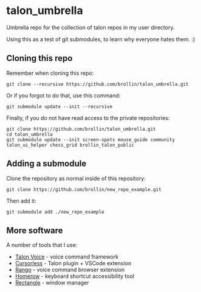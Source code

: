 # talon_umbrella

Umbrella repo for the collection of talon repos in my user directory.

Using this as a test of git submodules, to learn why everyone hates them. :)

## Cloning this repo

Remember when cloning this repo:

```
git clone --recursive https://github.com/brollin/talon_umbrella.git
```

Or if you forgot to do that, use this command:

```
git submodule update --init --recursive
```

Finally, if you do not have read access to the private repositories:

```
git clone https://github.com/brollin/talon_umbrella.git
cd talon_umbrella
git submodule update --init screen-spots mouse_guide community talon_ui_helper chess_grid brollin_talon_public
```

## Adding a submodule

Clone the repository as normal inside of this repository:

```
git clone https://github.com/brollin/new_repo_example.git
```

Then add it:

```
git submodule add ./new_repo_example
```

## More software

A number of tools that I use:

- [Talon Voice](https://talonvoice.com/) - voice command framework
- [Cursorless](https://www.cursorless.org/) - Talon plugin + VSCode extension
- [Rango](https://rango.click/#/) - voice command browser extension
- [Homerow](https://www.homerow.app/) - keyboard shortcut accessibility tool
- [Rectangle](https://rectangleapp.com/) - window manager
